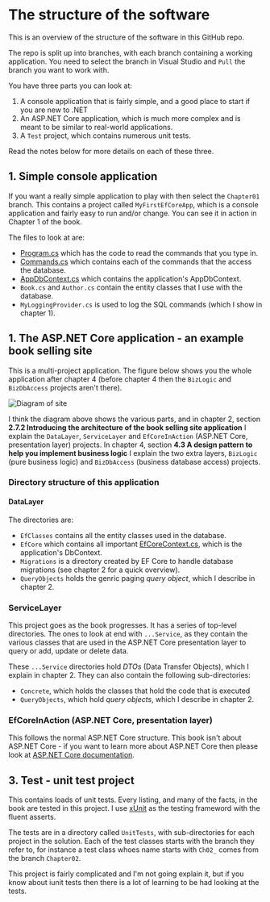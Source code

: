 # The structure of the software

This is an overview of the structure of the software in this GitHub repo.

The repo is split up into branches, with each branch containing a working application.
You need to select the branch in Visual Studio and `Pull` the branch you want to work with.

You have three parts you can look at: 

1. A console application that is fairly simple, and a good place to start if you are new to .NET
2. An ASP.NET Core application, which is much more complex and is meant to be similar to real-world applications.
3. A `Test` project, which contains numerous unit tests.

Read the notes below for more details on each of these three.

## 1. Simple console application

If you want a really simple application to play with then select the `Chapter01` branch.
This contains a project called `MyFirstEfCoreApp`, which is a console application and 
fairly easy to run and/or change. You can see it in action in Chapter 1 of the book. 

The files to look at are:
* [Program.cs](https://github.com/JonPSmith/EfCoreInAction/blob/Chapter01/MyFirstEfCoreApp/Program.cs)
which has the code to read the commands that you type in.
* [Commands.cs](https://github.com/JonPSmith/EfCoreInAction/blob/Chapter01/MyFirstEfCoreApp/Commands.cs)
which contains each of the commands that the access the database.
* [AppDbContext.cs](https://github.com/JonPSmith/EfCoreInAction/tree/Chapter01/MyFirstEfCoreApp)
which contains the application's AppDbContext.
* `Book.cs` and `Author.cs` contain the entity classes that I use with the database.
* `MyLoggingProvider.cs` is used to log the SQL commands (which I show in chapter 1).

## 1. The ASP.NET Core application - an example book selling site 

This is a multi-project application. The figure below shows you the whole application after chapter 4
(before chapter 4 then the `BizLogic` and `BizDbAccess` projects aren't there).

![Diagram of site](https://github.com/JonPSmith/EfCoreInAction/blob/master/ExampleBookSellingSiteStructure.png)

I think the diagram above shows the various parts, and in chapter 2, section 
**2.7.2	Introducing the architecture of the book selling site application**
I explain the `DataLayer`, `ServiceLayer` and `EfCoreInAction` (ASP.NET Core, presentation layer) projects.
In chapter 4, section 
**4.3	A design pattern to help you implement business logic**
I explain the two extra layers, `BizLogic` (pure business logic) and `BizDbAccess` (business database access) projects.

### Directory structure of this application

#### DataLayer

The directories are:
* `EfClasses` contains all the entity classes used in the database.
* `EfCore` which contains all important 
[EfCoreContext.cs](https://github.com/JonPSmith/EfCoreInAction/blob/Chapter02/DataLayer/EfCode/EfCoreContext.cs),
which is the application's DbContext.
* `Migrations` is a directory created by EF Core to handle database migrations (see chapter 2 for a quick overview).
* `QueryObjects` holds the genric paging *query object*, which I describe in chapter 2.

### ServiceLayer

This project goes as the book progresses. It has a series of top-level directories.
The ones to look at end with `...Service`, as they contain the various classes that 
are used in the ASP.NET Core presentation layer to query or add, update or delete data.

These `...Service` directories hold *DTOs* (Data Transfer Objects), which I explain in chapter 2.
They can also contain the following sub-directories:
* `Concrete`, which holds the classes that hold the code that is executed
* `QueryObjects`, which hold *query objects*, which I describe in chapter 2.

### EfCoreInAction (ASP.NET Core, presentation layer)

This follows the normal ASP.NET Core structure.
This book isn't about ASP.NET Core - if you want to learn more about ASP.NET Core then please look at 
[ASP.NET Core documentation](https://docs.microsoft.com/en-us/aspnet/core/).

## 3. Test - unit test project

This contains loads of unit tests. Every listing, and many of the facts, in the book are tested in this project. 
I use [xUnit](https://xunit.github.io/) as the testing frameword with the fluent asserts.

The tests are in a directory called `UnitTests`, with sub-directories for each project in the solution.
Each of the test classes starts with the branch they refer to, for instance a test class
whoes name starts with `Ch02_` comes from the branch `Chapter02`. 

This project is fairly complicated and I'm not going explain it, but if you know about iunit tests
then there is a lot of learning to be had looking at the tests.







